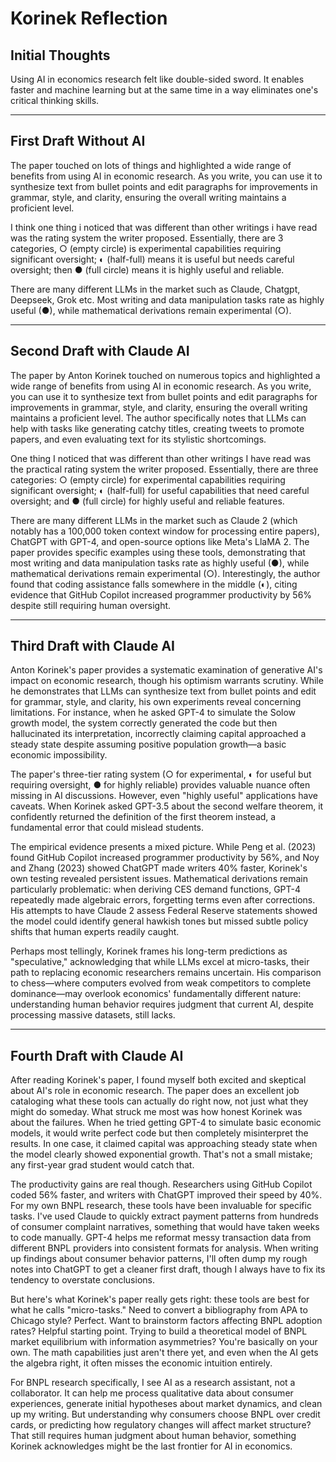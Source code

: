# Korinek Reflection

## Initial Thoughts

Using AI in economics research felt like double-sided sword. It enables faster and machine learning but at the same time in a way eliminates one's critical thinking skills.

---

## First Draft Without AI

The paper touched on lots of things and highlighted a wide range of benefits from using AI in economic research. As you write, you can use it to synthesize text from bullet points and edit paragraphs for improvements in grammar, style, and clarity, ensuring the overall writing maintains a proficient level. 

I think one thing i noticed that was different than other writings i have read was the rating system the writer proposed. Essentially, there are 3 categories, ○ (empty circle) is experimental capabilities requiring significant oversight; ◐ (half-full) means it is useful but needs careful oversight; then ● (full circle) means it is highly useful and reliable. 

There are many different LLMs in the market such as Claude, Chatgpt, Deepseek, Grok etc. Most writing and data manipulation tasks rate as highly useful (●), while mathematical derivations remain experimental (○).

---

## Second Draft with Claude AI

The paper by Anton Korinek touched on numerous topics and highlighted a wide range of benefits from using AI in economic research. As you write, you can use it to synthesize text from bullet points and edit paragraphs for improvements in grammar, style, and clarity, ensuring the overall writing maintains a proficient level. The author specifically notes that LLMs can help with tasks like generating catchy titles, creating tweets to promote papers, and even evaluating text for its stylistic shortcomings.

One thing I noticed that was different than other writings I have read was the practical rating system the writer proposed. Essentially, there are three categories: ○ (empty circle) for experimental capabilities requiring significant oversight; ◐ (half-full) for useful capabilities that need careful oversight; and ● (full circle) for highly useful and reliable features.

There are many different LLMs in the market such as Claude 2 (which notably has a 100,000 token context window for processing entire papers), ChatGPT with GPT-4, and open-source options like Meta's LlaMA 2. The paper provides specific examples using these tools, demonstrating that most writing and data manipulation tasks rate as highly useful (●), while mathematical derivations remain experimental (○). Interestingly, the author found that coding assistance falls somewhere in the middle (◐), citing evidence that GitHub Copilot increased programmer productivity by 56% despite still requiring human oversight.

---

## Third Draft with Claude AI

Anton Korinek's paper provides a systematic examination of generative AI's impact on economic research, though his optimism warrants scrutiny. While he demonstrates that LLMs can synthesize text from bullet points and edit for grammar, style, and clarity, his own experiments reveal concerning limitations. For instance, when he asked GPT-4 to simulate the Solow growth model, the system correctly generated the code but then hallucinated its interpretation, incorrectly claiming capital approached a steady state despite assuming positive population growth—a basic economic impossibility.

The paper's three-tier rating system (○ for experimental, ◐ for useful but requiring oversight, ● for highly reliable) provides valuable nuance often missing in AI discussions. However, even "highly useful" applications have caveats. When Korinek asked GPT-3.5 about the second welfare theorem, it confidently returned the definition of the first theorem instead, a fundamental error that could mislead students.

The empirical evidence presents a mixed picture. While Peng et al. (2023) found GitHub Copilot increased programmer productivity by 56%, and Noy and Zhang (2023) showed ChatGPT made writers 40% faster, Korinek's own testing revealed persistent issues. Mathematical derivations remain particularly problematic: when deriving CES demand functions, GPT-4 repeatedly made algebraic errors, forgetting terms even after corrections. His attempts to have Claude 2 assess Federal Reserve statements showed the model could identify general hawkish tones but missed subtle policy shifts that human experts readily caught.

Perhaps most tellingly, Korinek frames his long-term predictions as "speculative," acknowledging that while LLMs excel at micro-tasks, their path to replacing economic researchers remains uncertain. His comparison to chess—where computers evolved from weak competitors to complete dominance—may overlook economics' fundamentally different nature: understanding human behavior requires judgment that current AI, despite processing massive datasets, still lacks.

---

## Fourth Draft with Claude AI

After reading Korinek's paper, I found myself both excited and skeptical about AI's role in economic research. The paper does an excellent job cataloging what these tools can actually do right now, not just what they might do someday. What struck me most was how honest Korinek was about the failures. When he tried getting GPT-4 to simulate basic economic models, it would write perfect code but then completely misinterpret the results. In one case, it claimed capital was approaching steady state when the model clearly showed exponential growth. That's not a small mistake; any first-year grad student would catch that.

The productivity gains are real though. Researchers using GitHub Copilot coded 56% faster, and writers with ChatGPT improved their speed by 40%. For my own BNPL research, these tools have been invaluable for specific tasks. I've used Claude to quickly extract payment patterns from hundreds of consumer complaint narratives, something that would have taken weeks to code manually. GPT-4 helps me reformat messy transaction data from different BNPL providers into consistent formats for analysis. When writing up findings about consumer behavior patterns, I'll often dump my rough notes into ChatGPT to get a cleaner first draft, though I always have to fix its tendency to overstate conclusions.

But here's what Korinek's paper really gets right: these tools are best for what he calls "micro-tasks." Need to convert a bibliography from APA to Chicago style? Perfect. Want to brainstorm factors affecting BNPL adoption rates? Helpful starting point. Trying to build a theoretical model of BNPL market equilibrium with information asymmetries? You're basically on your own. The math capabilities just aren't there yet, and even when the AI gets the algebra right, it often misses the economic intuition entirely.

For BNPL research specifically, I see AI as a research assistant, not a collaborator. It can help me process qualitative data about consumer experiences, generate initial hypotheses about market dynamics, and clean up my writing. But understanding why consumers choose BNPL over credit cards, or predicting how regulatory changes will affect market structure? That still requires human judgment about human behavior, something Korinek acknowledges might be the last frontier for AI in economics.
